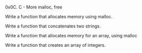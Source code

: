 0x0C. C - More malloc, free

Write a function that allocates memory using malloc.

Write a function that concatenates two strings.

Write a function that allocates memory for an array, using malloc

Write a function that creates an array of integers.


